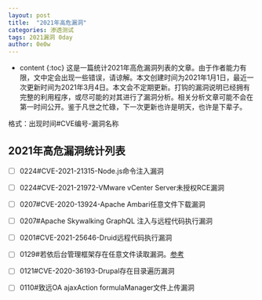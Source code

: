 ```yaml
---
layout: post
title:  "2021年高危漏洞"
categories: 渗透测试
tags: 2021漏洞 0day
author: 0e0w
---
```


* content
{:toc}
这是一篇统计2021年高危漏洞列表的文章。由于作者能力有限，文中定会出现一些错误，请谅解。本文创建时间为2021年1月1日，最近一次更新时间为2021年3月4日。本文会不定期更新。打钩的漏洞说明已经拥有完整的利用程序，或尽可能的对其进行了漏洞分析。相关分析文章可能不会在第一时间公开。鉴于凡世之忙碌，下一次更新也许是明天，也许是下辈子。

格式：出现时间#CVE编号-漏洞名称

## 2021年高危漏洞统计列表

- [ ] 0224#CVE-2021-21315-Node.js命令注入漏洞
- [ ] 0224#CVE-2021-21972-VMware vCenter Server未授权RCE漏洞
- [ ] 0207#CVE-2020-13924-Apache Ambari任意文件下载漏洞
- [ ] 0207#Apache Skywalking GraphQL 注入与远程代码执行漏洞
- [ ] 0201#CVE-2021-25646-Druid远程代码执行漏洞
- [ ] 0129#若依后台管理框架存在任意文件读取漏洞。[参考](https://gitee.com/y_project/RuoYi/issues/I25N4Y)
- [ ] 0121#CVE-2020-36193-Drupal存在目录遍历漏洞
- [ ] 0110#致远OA ajaxAction formulaManager文件上传漏洞

